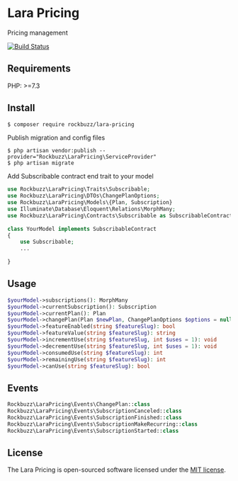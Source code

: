 # Lara Pricing

Pricing management

[![Build Status](https://travis-ci.org/rockbuzz/lara-pricing.svg?branch=master)](https://travis-ci.org/rockbuzz/lara-pricing)

## Requirements

PHP: >=7.3

## Install

```bash
$ composer require rockbuzz/lara-pricing
```

Publish migration and config files

```
$ php artisan vendor:publish --provider="Rockbuzz\LaraPricing\ServiceProvider"
$ php artisan migrate
```

Add Subscribable contract end trait to your model

```php
use Rockbuzz\LaraPricing\Traits\Subscribable;
use Rockbuzz\LaraPricing\DTOs\ChangePlanOptions;
use Rockbuzz\LaraPricing\Models\{Plan, Subscription}
use Illuminate\Database\Eloquent\Relations\MorphMany;
use Rockbuzz\LaraPricing\Contracts\Subscribable as SubscribableContract;
	
class YourModel implements SubscribableContract
{
    use Subscribable;
    ...
	    
}
```

## Usage

```php
$yourModel->subscriptions(): MorphMany
$yourModel->currentSubscription(): Subscription
$yourModel->currentPlan(): Plan
$yourModel->changePlan(Plan $newPlan, ChangePlanOptions $options = null): bool
$yourModel->featureEnabled(string $featureSlug): bool
$yourModel->featureValue(string $featureSlug): string
$yourModel->incrementUse(string $featureSlug, int $uses = 1): void
$yourModel->decrementUse(string $featureSlug, int $uses = 1): void
$yourModel->consumedUse(string $featureSlug): int
$yourModel->remainingUse(string $featureSlug): int
$yourModel->canUse(string $featureSlug): bool
```

## Events

```php
Rockbuzz\LaraPricing\Events\ChangePlan::class
Rockbuzz\LaraPricing\Events\SubscriptionCanceled::class
Rockbuzz\LaraPricing\Events\SubscriptionFinished::class
Rockbuzz\LaraPricing\Events\SubscriptionMakeRecurring::class
Rockbuzz\LaraPricing\Events\SubscriptionStarted::class
```

## License

The Lara Pricing is open-sourced software licensed under the [MIT license](https://opensource.org/licenses/MIT).